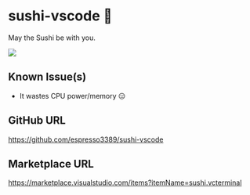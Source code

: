 # sushi-vscode 🍣

May the Sushi be with you.

![](https://raw.githubusercontent.com/espresso3389/sushi-vscode/master/images/intro.gif)

## Known Issue(s)

* It wastes CPU power/memory 😑

## GitHub URL
https://github.com/espresso3389/sushi-vscode

## Marketplace URL
https://marketplace.visualstudio.com/items?itemName=sushi.vcterminal
